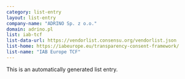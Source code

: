 ```yaml
---
category: list-entry
layout: list-entry
company-name: "ADRINO Sp. z o.o."
domain: adrino.pl
list: iab-tcf
list-data-url: https://vendorlist.consensu.org/vendorlist.json
list-home: https://iabeurope.eu/transparency-consent-framework/
list-name: "IAB Europe TCF"
---
```


This is an automatically generated list entry.
